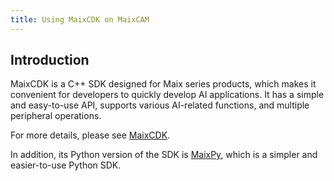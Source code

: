 ```yaml
---
title: Using MaixCDK on MaixCAM
---
```


## Introduction

MaixCDK is a C++ SDK designed for Maix series products, which makes it convenient for developers to quickly develop AI applications. It has a simple and easy-to-use API, supports various AI-related functions, and multiple peripheral operations.

For more details, please see [MaixCDK](https://github.com/sipeed/MaixCDK).

In addition, its Python version of the SDK is [MaixPy](https://wiki.sipeed.com/maixpy/), which is a simpler and easier-to-use Python SDK.

